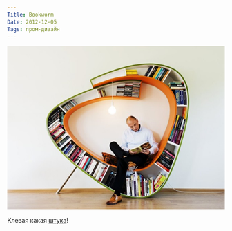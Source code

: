 ```yaml
---
Title: Bookworm
Date: 2012-12-05
Tags: пром-дизайн
---
```


![Bookworm-Bookshelf.jpg](images/Bookworm-Bookshelf.jpg)

Клевая какая [штука](http://www.atelier010.nl/projecten/M009_boekenwurm/01.html)!